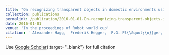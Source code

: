 ```yaml
---
title: "On recognizing transparent objects in domestic environments using fusion of multiple sensor modalities"
collection: publications
permalink: /publication/2016-01-01-On-recognizing-transparent-objects-in-domestic-environments-using-fusion-of-multiple-sensor-modalities
date: 2016-01-01
venue: 'In the proceedings of Robot world cup'
citation: ' Alexander Hagg,  Frederik Hegger,  P.G. Pl{\&quot;{o}}ger, &quot;On recognizing transparent objects in domestic environments using fusion of multiple sensor modalities.&quot; In the proceedings of Robot world cup, 2016.'
---
```

Use [Google Scholar](https://scholar.google.com/scholar?q=On+recognizing+transparent+objects+in+domestic+environments+using+fusion+of+multiple+sensor+modalities){:target="_blank"} for full citation